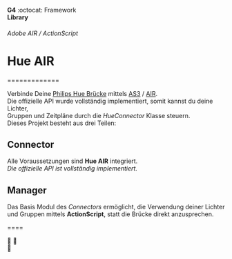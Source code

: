   __G4__ :octocat: Framework  
  **Library**  
  

  
###### Adobe AIR / ActionScript
# Hue AIR  
=============
  
    
Verbinde Deine [Philips Hue Brücke](http://my.meethue.com/de-de/) mittels [AS3](http://de.m.wikipedia.org/wiki/ActionScript) / [AIR](http://get.adobe.com/air).  
Die offizielle API wurde vollständig implementiert, somit kannst du deine Lichter,  
Gruppen und Zeitpläne durch die _HueConnector_ Klasse steuern.  
Dieses Projekt besteht aus drei Teilen: 
  
  
  
  
## Connector  
  
  
Alle Voraussetzungen sind **Hue AIR** integriert.  
_Die offizielle API ist vollständig implementiert._  
  
  
  
  
## Manager  
  
  
Das Basis Modul des _Connectors_ ermöglicht, die Verwendung deiner Lichter und Gruppen mittels **ActionScript**, statt die Brücke direkt anzusprechen.  
  
  
====  

  :link:
  :open_file_folder:  
  :page_facing_up:  


  
